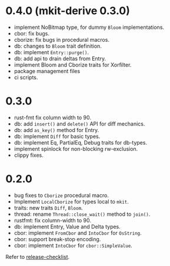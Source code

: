 0.4.0 (mkit-derive 0.3.0)
=========================

* implement NoBitmap type, for dummy `Bloom` implementations.
* cbor: fix bugs.
* cborize: fix bugs in procedural macros.
* db: changes to `Bloom` trait definition.
* db: implement `Entry::purge()`.
* db: add api to drain deltas from Entry.
* implement Bloom and Cborize traits for Xorfilter.
* package management files
* ci scripts.

0.3.0
=====

* rust-fmt fix column width to 90.
* db: add `insert()` and `delete()` API for diff mechanics.
* db: add `as_key()` method for Entry.
* db: implement `Diff` for basic types.
* db: implement Eq, PartialEq, Debug traits for db-types.
* implement spinlock for non-blocking rw-exclusion.
* clippy fixes.

0.2.0
=====

* bug fixes to `Cborize` procedural macro.
* Implement `LocalCborize` for types local to `mkit`.
* traits: new traits `Diff`, `Bloom`.
* thread: rename `Thread::close_wait()` method to `join()`.
* rustfmt: fix column-width to 90.
* db: implement Entry, Value and Delta types.
* cbor: implement `FromCbor` and `IntoCbor` for `OsString`.
* cbor: support break-stop encoding.
* cbor: implement `IntoCbor` for `cbor::SimpleValue`.


Refer to [release-checklist][release-checklist].

[release-checklist]: https://prataprc.github.io/rust-crates-release-checklist.html
